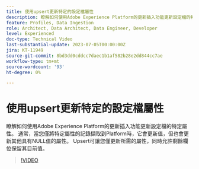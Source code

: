 ```yaml
---
title: 使用upsert更新特定的設定檔屬性
description: 瞭解如何使用Adobe Experience Platform的更新插入功能更新設定檔的特定屬性。
feature: Profiles, Data Ingestion
role: Architect, Data Architect, Data Engineer, Developer
level: Experienced
doc-type: Technical Video
last-substantial-update: 2023-07-05T00:00:00Z
jira: KT-11949
source-git-commit: 8bd3dd0cddcc7daec1b1af582b28e2dd844cc7ae
workflow-type: tm+mt
source-wordcount: '93'
ht-degree: 0%

---
```



# 使用upsert更新特定的設定檔屬性

瞭解如何使用Adobe Experience Platform的更新插入功能更新設定檔的特定屬性。 通常，當您僅將特定屬性的記錄擷取到Platform時，它會更新值，但也會更新其他具有NULL值的屬性。 Upsert可讓您僅更新所需的屬性，同時允許剩餘欄位保留其目前值。

>[!VIDEO](https://video.tv.adobe.com/v/3416133/?learn=on)
